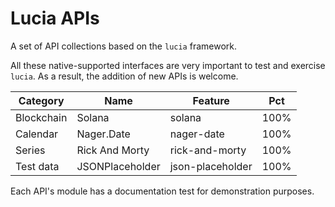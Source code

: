 # Lucia APIs

A set of API collections based on the `lucia` framework.

All these native-supported interfaces are very important to test and exercise `lucia`. As a result, the addition of new APIs is welcome.

| Category | Name | Feature | Pct |
|---|---|---|:---:|
| Blockchain | Solana | solana | 100% |
| Calendar | Nager.Date | nager-date | 100% |
| Series | Rick And Morty | rick-and-morty | 100% |
| Test data | JSONPlaceholder | json-placeholder | 100% |

Each API's module has a documentation test for demonstration purposes.
